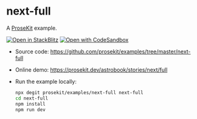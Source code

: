 # next-full

A [ProseKit](https://prosekit.dev) example.

[![Open in StackBlitz](https://developer.stackblitz.com/img/open_in_stackblitz.svg)](https://stackblitz.com/github/prosekit/examples/tree/master/next-full)
[![Open with CodeSandbox](https://assets.codesandbox.io/github/button-edit-lime.svg)](https://codesandbox.io/p/sandbox/github/prosekit/examples/tree/master/next-full)

- Source code: https://github.com/prosekit/examples/tree/master/next-full
- Online demo: https://prosekit.dev/astrobook/stories/next/full
- Run the example locally:

  ```bash
  npx degit prosekit/examples/next-full next-full
  cd next-full
  npm install
  npm run dev
  ```
